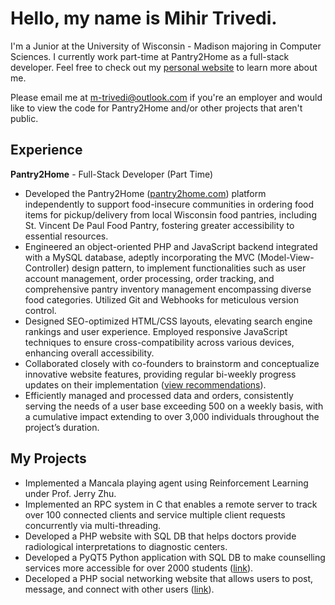 # Hello, my name is Mihir Trivedi.
I'm a Junior at the University of Wisconsin - Madison majoring in Computer Sciences. I currently work part-time at Pantry2Home as a full-stack developer. Feel free to check out my [personal website](https://mihirtrivedi.com) to learn more about me.

Please email me at m-trivedi@outlook.com if you're an employer and would like to view the code for Pantry2Home and/or other projects that aren't public.

## Experience
**Pantry2Home** - Full-Stack Developer (Part Time)
- Developed the Pantry2Home ([pantry2home.com](https://pantry2home.com)) platform independently to support food-insecure communities in ordering food items for pickup/delivery from local Wisconsin food pantries, including St. Vincent De Paul Food Pantry, fostering greater accessibility to essential resources.
- Engineered an object-oriented PHP and JavaScript backend integrated with a MySQL database, adeptly incorporating the MVC (Model-View-Controller) design pattern, to implement functionalities such as user account management, order processing, order tracking, and comprehensive pantry inventory management encompassing diverse food categories. Utilized Git and Webhooks for meticulous version control.
- Designed SEO-optimized HTML/CSS layouts, elevating search engine rankings and user experience. Employed responsive JavaScript techniques to ensure cross-compatibility across various devices, enhancing overall accessibility.
- Collaborated closely with co-founders to brainstorm and conceptualize innovative website features, providing regular bi-weekly progress updates on their implementation ([view recommendations](https://www.linkedin.com/in/m-trivedi/)).
- Efficiently managed and processed data and orders, consistently serving the needs of a user base exceeding 500 on a weekly basis, with a cumulative impact extending to over 3,000 individuals throughout the project’s duration.

## My Projects
- Implemented a Mancala playing agent using Reinforcement Learning under Prof. Jerry Zhu.
- Implemented an RPC system in C that enables a remote server to track over 100 connected clients and service multiple client requests concurrently via multi-threading.
- Developed a PHP website with SQL DB that helps doctors provide radiological interpretations to diagnostic centers.
- Developed a PyQT5 Python application with SQL DB to make counselling services more accessible for over 2000 students ([link](https://github.com/m-trivedi/flora)).
- Deceloped a PHP social networking website that allows users to post, message, and connect with other users ([link](https://github.com/m-trivedi/neoconvo)).

<!--
**truvsere/truvsere** is a ✨ _special_ ✨ repository because its `README.md` (this file) appears on your GitHub profile.

Here are some ideas to get you started:

- 🔭 I’m currently working on ...
- 🌱 I’m currently learning ...
- 👯 I’m looking to collaborate on ...
- 🤔 I’m looking for help with ...
- 💬 Ask me about ...
- 📫 How to reach me: ...
- 😄 Pronouns: ...
- ⚡ Fun fact: ...
-->
